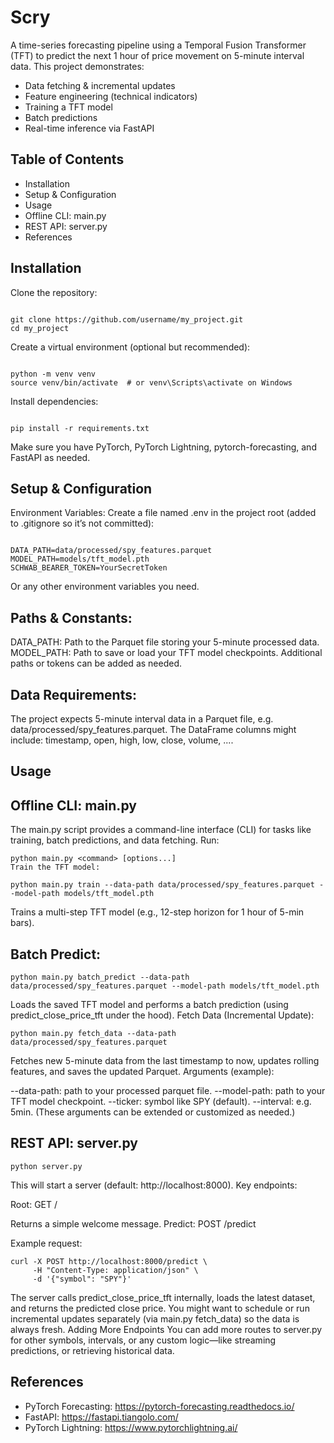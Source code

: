 # Scry
A time-series forecasting pipeline using a Temporal Fusion Transformer (TFT) to predict the next 1 hour of price movement on 5-minute interval data. This project demonstrates:

- Data fetching & incremental updates
- Feature engineering (technical indicators)
- Training a TFT model
- Batch predictions
- Real-time inference via FastAPI

## Table of Contents
- Installation
- Setup & Configuration
- Usage
- Offline CLI: main.py
- REST API: server.py
- References

## Installation

Clone the repository:
```

git clone https://github.com/username/my_project.git
cd my_project
```
Create a virtual environment (optional but recommended):
```

python -m venv venv
source venv/bin/activate  # or venv\Scripts\activate on Windows
```
Install dependencies:
```

pip install -r requirements.txt
```
Make sure you have PyTorch, PyTorch Lightning, pytorch-forecasting, and FastAPI as needed.

## Setup & Configuration
Environment Variables:
Create a file named .env in the project root (added to .gitignore so it’s not committed):

```

DATA_PATH=data/processed/spy_features.parquet
MODEL_PATH=models/tft_model.pth
SCHWAB_BEARER_TOKEN=YourSecretToken
```
Or any other environment variables you need.

## Paths & Constants:

DATA_PATH: Path to the Parquet file storing your 5-minute processed data.
MODEL_PATH: Path to save or load your TFT model checkpoints.
Additional paths or tokens can be added as needed.

## Data Requirements:

The project expects 5-minute interval data in a Parquet file, e.g. data/processed/spy_features.parquet.
The DataFrame columns might include: timestamp, open, high, low, close, volume, ....

## Usage

## Offline CLI: main.py
The main.py script provides a command-line interface (CLI) for tasks like training, batch predictions, and data fetching. Run:

```
python main.py <command> [options...]
Train the TFT model:
```

```
python main.py train --data-path data/processed/spy_features.parquet --model-path models/tft_model.pth
```
Trains a multi-step TFT model (e.g., 12-step horizon for 1 hour of 5-min bars).

## Batch Predict:

```
python main.py batch_predict --data-path data/processed/spy_features.parquet --model-path models/tft_model.pth
```
Loads the saved TFT model and performs a batch prediction (using predict_close_price_tft under the hood).
Fetch Data (Incremental Update):

```
python main.py fetch_data --data-path data/processed/spy_features.parquet
```
Fetches new 5-minute data from the last timestamp to now, updates rolling features, and saves the updated Parquet.
Arguments (example):

--data-path: path to your processed parquet file.
--model-path: path to your TFT model checkpoint.
--ticker: symbol like SPY (default).
--interval: e.g. 5min.
(These arguments can be extended or customized as needed.)

## REST API: server.py

```
python server.py
```
This will start a server (default: http://localhost:8000). Key endpoints:

Root: GET /

Returns a simple welcome message.
Predict: POST /predict

Example request:
```
curl -X POST http://localhost:8000/predict \
     -H "Content-Type: application/json" \
     -d '{"symbol": "SPY"}'
```
The server calls predict_close_price_tft internally, loads the latest dataset, and returns the predicted close price.
You might want to schedule or run incremental updates separately (via main.py fetch_data) so the data is always fresh.
Adding More Endpoints
You can add more routes to server.py for other symbols, intervals, or any custom logic—like streaming predictions, or retrieving historical data.

## References
- PyTorch Forecasting: https://pytorch-forecasting.readthedocs.io/
- FastAPI: https://fastapi.tiangolo.com/
- PyTorch Lightning: https://www.pytorchlightning.ai/

